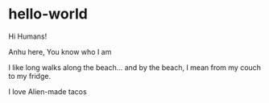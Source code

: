# hello-world

Hi Humans!

Anhu here, You know who I am

I like long walks along the beach… and by the beach, I mean from my couch to my fridge.

I love Alien-made tacos

